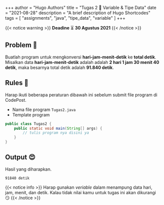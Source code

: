 +++
author = "Hugo Authors"
title = "Tugas 2 📝 Variable & Tipe Data"
date = "2021-08-28"
description = "A brief description of Hugo Shortcodes"
tags = [
    "assignments",
    "java",
    "tipe_data",
    "variable"
]
+++

{{< notice warning >}}
**Deadine** ⏳ **30 Agustus 2021**
{{< /notice >}}


## Problem 🤔
Buatlah program untuk mengkonversi **hari-jam-menit-detik** ke **total detik**.
Misalkan data **hari-jam-menit-detik** adalah adalah **2 hari 1 jam 30 menit 40 detik**, maka
besarnya total detik adalah **91.840 detik**. 

## Rules 🚦
Harap ikuti beberapa peraturan dibawah ini sebelum submit file program di CodePost.

* Nama file program `Tugas2.java`
* Template program

```java
public class Tugas2 {
    public static void main(String[] args) {
        // tulis program nya disini ya
    }
}
```

## Output 😍
Hasil yang diharapkan.
```text
91840 detik
```

{{< notice info >}}
Harap gunakan *veriable* dalam menampung data hari, jam, menit, dan detik. Kalau tidak nilai kamu untuk tugas ini akan dikurangi 😏
{{< /notice >}}

